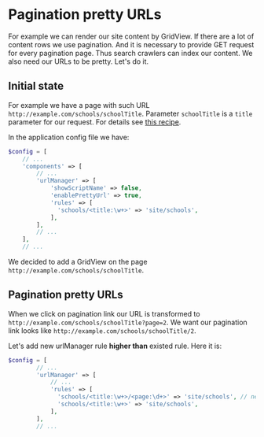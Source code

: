 Pagination pretty URLs
=======================================

For example we can render our site content by GridView. If there are a lot of content rows we use pagination. 
And it is necessary to provide GET request for every pagination page. Thus search crawlers
can index our content. We also need our URLs to be pretty. Let's do it.

Initial state
---------
For example we have a page with such URL `http://example.com/schools/schoolTitle`.
Parameter `schoolTitle` is a `title` parameter for our request. For details see [this recipe](https://github.com/samdark/yii2-cookbook/blob/master/book/urls-variable-number-of-parameters.md).

In the application config file we have:
```php
$config = [
    // ...
    'components' => [
        // ...
        'urlManager' => [
            'showScriptName' => false,
            'enablePrettyUrl' => true,
            'rules' => [
              'schools/<title:\w+>' => 'site/schools',
            ],
        ],
        // ...
    ],
    // ...
```

We decided to add a GridView on the page `http://example.com/schools/schoolTitle`.

Pagination pretty URLs
---------
When we click on pagination link our URL is transformed to `http://example.com/schools/schoolTitle?page=2`.
We want our pagination link looks like `http://example.com/schools/schoolTitle/2`.

Let's add new urlManager rule **higher than** existed rule. Here it is:
```php
$config = [
        // ...
        'urlManager' => [
            // ...
            'rules' => [
              'schools/<title:\w+>/<page:\d+>' => 'site/schools', // new rule
              'schools/<title:\w+>' => 'site/schools',
            ],
        ],
        // ...
```
